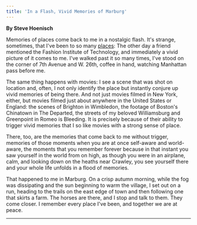 ```yaml
---
title: 'In a Flash, Vivid Memories of Marburg'
---
```




**By Steve Hoenisch**




Memories of places come back to me in a nostalgic flash. It's strange,
sometimes, that I've been to so many [places](/cc/): The other day a
friend mentioned the Fashion Institute of Technology, and immediately a
vivid picture of it comes to me. I've walked past it so many times, I've
stood on the corner of 7th Avenue and W. 26th, coffee in hand, watching
Manhattan pass before me.

The same thing happens with movies: I see a scene that was shot on
location and, often, I not only identify the place but instantly conjure
up vivid memories of being there. And not just movies filmed in New
York, either, but movies filmed just about anywhere in the United States
or England: the scenes of Brighton in Wimbledon, the footage of Boston's
Chinatown in The Departed, the streets of my beloved Williamsburg and
Greenpoint in Romeo is Bleeding. It is precisely because of their
ability to trigger vivid memories that I so like movies with a strong
sense of place.

There, too, are the memories that come back to me without trigger,
memories of those moments when you are at once self-aware and
world-aware, the moments that you remember forever because in that
instant you saw yourself in the world from on high, as though you were
in an airplane, calm, and looking down on the heaths near Crawley, you
see yourself there and your whole life unfolds in a flood of memories.

That happened to me in Marburg. On a crisp autumn morning, while the fog
was dissipating and the sun beginning to warm the village, I set out on
a run, heading to the trails on the east edge of town and then following
one that skirts a farm. The horses are there, and I stop and talk to
them. They come closer. I remember every place I've been, and together
we are at peace.

----
